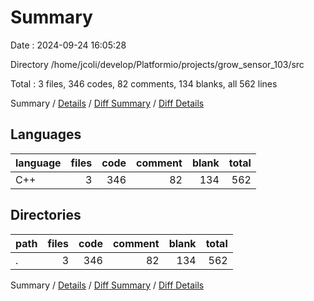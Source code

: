 # Summary

Date : 2024-09-24 16:05:28

Directory /home/jcoli/develop/Platformio/projects/grow_sensor_103/src

Total : 3 files,  346 codes, 82 comments, 134 blanks, all 562 lines

Summary / [Details](details.md) / [Diff Summary](diff.md) / [Diff Details](diff-details.md)

## Languages
| language | files | code | comment | blank | total |
| :--- | ---: | ---: | ---: | ---: | ---: |
| C++ | 3 | 346 | 82 | 134 | 562 |

## Directories
| path | files | code | comment | blank | total |
| :--- | ---: | ---: | ---: | ---: | ---: |
| . | 3 | 346 | 82 | 134 | 562 |

Summary / [Details](details.md) / [Diff Summary](diff.md) / [Diff Details](diff-details.md)